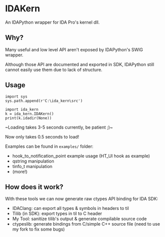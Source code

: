 # IDAKern

An IDAPython wrapper for IDA Pro's kernel dll.

## Why?

Many useful and low level API aren't exposed by IDAPython's SWIG wrapper. 

Although those API are documented and exported in SDK, IDAPython still cannot easily use them due to lack of structure.

## Usage

```
import sys
sys.path.append(r'C:\ida_kern\src')

import ida_kern
k = ida_kern.IDAKern()
print(k.idadir(None))
```

~Loading takes 3-5 seconds currently, be patient ;)~

Now only takes 0.5 seconds to load!

Examples can be found in `examples/` folder:
- hook_to_notification_point example usage (HT_UI hook as example)
- qstring manipulation
- tinfo_t manipulation
- (more!)

## How does it work?

With these tools we can now generate raw ctypes API binding for IDA SDK:
- IDAClang: can export all types & symbols in headers to til
- Tilib (in SDK): export types in til to C header
- My Tool: sanitize tilib's output & generate compilable source code
- ctypeslib: generate bindings from C/simple C++ source file (need to use my fork to fix some bugs)
